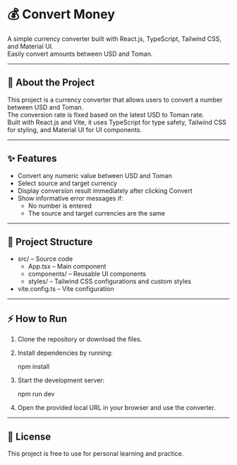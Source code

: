 # 💰 Convert Money

A simple currency converter built with React.js, TypeScript, Tailwind CSS, and Material UI.  
Easily convert amounts between USD and Toman.

---

## 🚀 About the Project

This project is a currency converter that allows users to convert a number between USD and Toman.  
The conversion rate is fixed based on the latest USD to Toman rate.  
Built with React.js and Vite, it uses TypeScript for type safety, Tailwind CSS for styling, and Material UI for UI components.

---

## ✨ Features

- Convert any numeric value between USD and Toman
- Select source and target currency
- Display conversion result immediately after clicking Convert
- Show informative error messages if:
  - No number is entered
  - The source and target currencies are the same

---

## 📂 Project Structure

- src/ – Source code
  - App.tsx – Main component
  - components/ – Reusable UI components
  - styles/ – Tailwind CSS configurations and custom styles
- vite.config.ts – Vite configuration

---

## ⚡️ How to Run

1. Clone the repository or download the files.
2. Install dependencies by running:

   npm install

3. Start the development server:

   npm run dev

4. Open the provided local URL in your browser and use the converter.

---

## 📝 License

This project is free to use for personal learning and practice.

